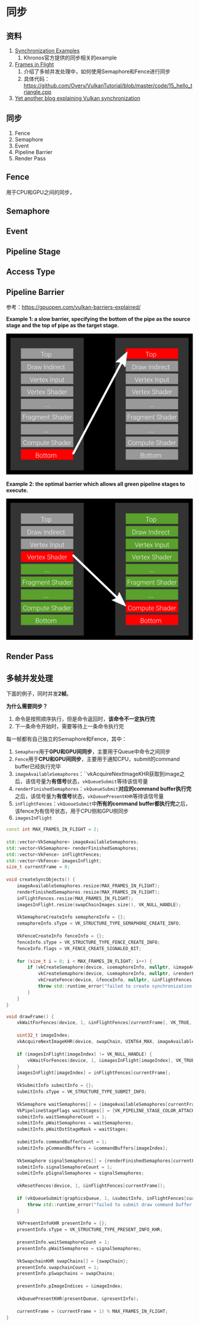 # 同步

## 资料

1. [Synchronization Examples](https://github.com/KhronosGroup/Vulkan-Docs/wiki/Synchronization-Examples)
   1. Khronos官方提供的同步相关的example
2. [Frames in Flight](https://vulkan-tutorial.com/Drawing_a_triangle/Drawing/Rendering_and_presentation)
   1. 介绍了多帧并发处理中，如何使用Semaphore和Fence进行同步
   2. 具体代码：https://github.com/Overv/VulkanTutorial/blob/master/code/15_hello_triangle.cpp
3. [Yet another blog explaining Vulkan synchronization](http://themaister.net/blog/2019/08/14/yet-another-blog-explaining-vulkan-synchronization/)

## 同步

1. Fence
2. Semaphore
3. Event
4. Pipeline Barrier
5. Render Pass



## Fence

用于CPU和GPU之间的同步，

## Semaphore

## Event

## Pipeline Stage

## Access Type

## Pipeline Barrier

参考：https://gpuopen.com/vulkan-barriers-explained/



**Example 1: a slow barrier, specifying the bottom of the pipe as the source stage and the top of pipe as the target stage.**

![A slow barrier, specifying the bottom of the pipe as the source stage and the top of pipe as the target stage. This will wait for everything to finish and block any work from starting.](./pictures/sync/vulkan-slow-barrier-1024x771.png)



**Example 2: the optimal barrier which allows all green pipeline stages to execute.**

![A slow barrier, specifying the bottom of the pipe as the source stage and the top of pipe as the target stage. This will wait for everything to finish and block any work from starting.](./pictures/sync/vulkan-good-barrier-1024x771.png)


## Render Pass



## 多帧并发处理

下面的例子，同时并发**2帧**。

**为什么需要同步？**

1. 命令是按照顺序执行，但是命令返回时，**该命令不一定执行完**
2. 下一条命令开始时，需要等待上一条命令执行完



每一帧都有自己独立的Semaphore和Fence，其中：

1. `Semaphore`用于**GPU和GPU间同步**，主要用于Queue中命令之间同步
2. `Fence`用于**CPU和GPU间同步**，主要用于通知CPU，submit的command buffer已经执行完毕
3. `imageAvailableSemaphores`：``vkAcquireNextImageKHR获取到image之后，该信号量为**有信号**状态，`vkQueueSubmit`等待该信号量
4. `renderFinishedSemaphores`：`vkQueueSubmit`**对应的command buffer执行完**之后，该信号量为**有信号**状态，`vkQueuePresentKHR`等待该信号量
5. `inFlightFences`：`vkQueueSubmit`中**所有的command buffer都执行完**之后，该fence为有信号状态，用于CPU侧和GPU侧同步
6. `imagesInFlight`

```c++
const int MAX_FRAMES_IN_FLIGHT = 2;

std::vector<VkSemaphore> imageAvailableSemaphores;
std::vector<VkSemaphore> renderFinishedSemaphores;
std::vector<VkFence> inFlightFences;
std::vector<VkFence> imagesInFlight;
size_t currentFrame = 0;

void createSyncObjects() {
    imageAvailableSemaphores.resize(MAX_FRAMES_IN_FLIGHT);
    renderFinishedSemaphores.resize(MAX_FRAMES_IN_FLIGHT);
    inFlightFences.resize(MAX_FRAMES_IN_FLIGHT);
    imagesInFlight.resize(swapChainImages.size(), VK_NULL_HANDLE);

    VkSemaphoreCreateInfo semaphoreInfo = {};
    semaphoreInfo.sType = VK_STRUCTURE_TYPE_SEMAPHORE_CREATE_INFO;

    VkFenceCreateInfo fenceInfo = {};
    fenceInfo.sType = VK_STRUCTURE_TYPE_FENCE_CREATE_INFO;
    fenceInfo.flags = VK_FENCE_CREATE_SIGNALED_BIT;

    for (size_t i = 0; i < MAX_FRAMES_IN_FLIGHT; i++) {
        if (vkCreateSemaphore(device, &semaphoreInfo, nullptr, &imageAvailableSemaphores[i]) != VK_SUCCESS ||
            vkCreateSemaphore(device, &semaphoreInfo, nullptr, &renderFinishedSemaphores[i]) != VK_SUCCESS ||
            vkCreateFence(device, &fenceInfo, nullptr, &inFlightFences[i]) != VK_SUCCESS) {
            throw std::runtime_error("failed to create synchronization objects for a frame!");
        }
    }
}
```



```cpp
void drawFrame() {
    vkWaitForFences(device, 1, &inFlightFences[currentFrame], VK_TRUE, UINT64_MAX);

    uint32_t imageIndex;
    vkAcquireNextImageKHR(device, swapChain, UINT64_MAX, imageAvailableSemaphores[currentFrame], VK_NULL_HANDLE, &imageIndex);

    if (imagesInFlight[imageIndex] != VK_NULL_HANDLE) {
        vkWaitForFences(device, 1, &imagesInFlight[imageIndex], VK_TRUE, UINT64_MAX);
    }
    imagesInFlight[imageIndex] = inFlightFences[currentFrame];

    VkSubmitInfo submitInfo = {};
    submitInfo.sType = VK_STRUCTURE_TYPE_SUBMIT_INFO;

    VkSemaphore waitSemaphores[] = {imageAvailableSemaphores[currentFrame]};
    VkPipelineStageFlags waitStages[] = {VK_PIPELINE_STAGE_COLOR_ATTACHMENT_OUTPUT_BIT};
    submitInfo.waitSemaphoreCount = 1;
    submitInfo.pWaitSemaphores = waitSemaphores;
    submitInfo.pWaitDstStageMask = waitStages;

    submitInfo.commandBufferCount = 1;
    submitInfo.pCommandBuffers = &commandBuffers[imageIndex];

    VkSemaphore signalSemaphores[] = {renderFinishedSemaphores[currentFrame]};
    submitInfo.signalSemaphoreCount = 1;
    submitInfo.pSignalSemaphores = signalSemaphores;

    vkResetFences(device, 1, &inFlightFences[currentFrame]);

    if (vkQueueSubmit(graphicsQueue, 1, &submitInfo, inFlightFences[currentFrame]) != VK_SUCCESS) {
        throw std::runtime_error("failed to submit draw command buffer!");
    }

    VkPresentInfoKHR presentInfo = {};
    presentInfo.sType = VK_STRUCTURE_TYPE_PRESENT_INFO_KHR;

    presentInfo.waitSemaphoreCount = 1;
    presentInfo.pWaitSemaphores = signalSemaphores;

    VkSwapchainKHR swapChains[] = {swapChain};
    presentInfo.swapchainCount = 1;
    presentInfo.pSwapchains = swapChains;

    presentInfo.pImageIndices = &imageIndex;

    vkQueuePresentKHR(presentQueue, &presentInfo);

    currentFrame = (currentFrame + 1) % MAX_FRAMES_IN_FLIGHT;
}
```

